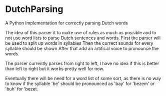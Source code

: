# DutchParsing
 A Python Implementation for correctly parsing Dutch words

 The idea of this parser it to make use of rules as much as possible and to not use word lists to parse Dutch sentences and words.
 First the parser will be used to split up words in syllables
 Then the correct sounds for every syllable should be shown
 After that add an artifical voice to pronounce the words.

 The parser currently parses from right to left, I have no idea if this is better than left to right but it works pretty well for now.

 Eventually there will be need for a word list of some sort, as there is no way to know if the syllable 'be' should be pronounced as 'bay' for 'bezem' or  'buh' for 'bezet.
